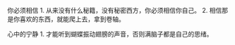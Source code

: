 你必须相信
	1. 从来没有什么秘籍，没有秘密西方，你必须相信你自己。
	2. 相信那是你喜欢的东西，就能爬上去，拿到卷轴。

心中的宁静
	1. 才能听到蝴蝶振动翅膀的声音，否则满脑子都是自己的思绪。